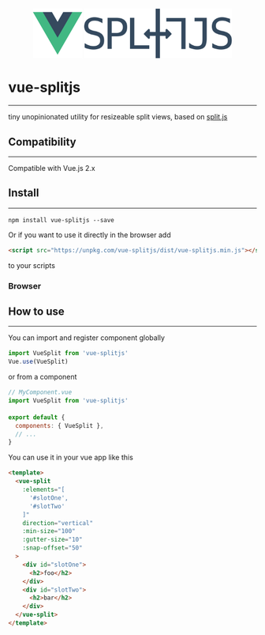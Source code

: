 <p align="center">
  <img width="100" src="./assets/vue.png">
  <img width="300" src="./assets/splitjs.svg">
</p>

# vue-splitjs
---
tiny unopinionated utility for resizeable split views, based on [split.js](https://github.com/nathancahill/Split.js)

## Compatibility
---
Compatible with Vue.js 2.x

## Install
---
`npm install vue-splitjs --save`

Or if you want to use it directly in the browser add
```html
<script src="https://unpkg.com/vue-splitjs/dist/vue-splitjs.min.js"></script>
```
to your scripts

### Browser

## How to use
---
You can import and register component globally
```javascript
import VueSplit from 'vue-splitjs'
Vue.use(VueSplit)
```
or from a component
```javascript
// MyComponent.vue
import VueSplit from 'vue-splitjs'

export default {
  components: { VueSplit },
  // ...
}
```
You can use it in your vue app like this
```html
<template>
  <vue-split
    :elements="[
      '#slotOne',
      '#slotTwo'
    ]"
    direction="vertical"
    :min-size="100"
    :gutter-size="10"
    :snap-offset="50"
  >
    <div id="slotOne">
      <h2>foo</h2>
    </div>
    <div id="slotTwo">
      <h2>bar</h2>
    </div>
  </vue-split>
</template>
```
